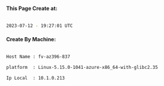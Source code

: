 
   
#### This Page Create at:

```bash

2023-07-12 - 19:27:01 UTC

```

#### Create By Machine:

```bash

Host Name : fv-az396-837

platform  : Linux-5.15.0-1041-azure-x86_64-with-glibc2.35

Ip Local  : 10.1.0.213

```


